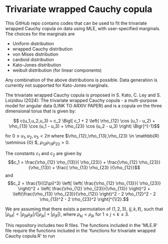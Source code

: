 # Trivariate wrapped Cauchy copula

This GitHub repo contains codes that can be used to fit the trivariate wrapped Cauchy copula on data using MLE, with user-specified marginals. The choices for the marginals are 
* Uniform distribution
* wrapped Cauchy distribution
* von Mises distribution
* cardioid distribution
* Kato-Jones distribution
* weibull distribution (for linear components)

Any combination of the above distributions is possible.
Data generation is currently not supported for Kato-Jones marginals.


The trivariate wrapped Cauchy copula is proposed in S. Kato, C. Ley and S. Loizidou (2024): The trivariate wrapped Cauchy copula - a multi-purpose model for angular data (LINK TO ARXIV PAPER) and is a copula on the three dimensional torus that is given by:

$$ c(u_1,u_2,u_3) =  c_2 \Bigl[ c_1 + 2 \left( \rho_{12} \cos (u_1 - u_2) + \rho_{13} \cos (u_1 - u_3) + \rho_{23} \cos (u_2 - u_3) \right) \Bigr]^{-1}$$

for $0 \leq u_1,u_2, u_3 < 2\pi$
where $\rho_{12},\rho_{13},\rho_{23} \in \mathbb{R} \setminus \{0\} $, $\rho_{12}\rho_{13} \rho_{23} >0$.

The constants $c_1$ and $c_2$ are given by
$$c_1 = \frac{\rho_{12} \rho_{13}}{ \rho_{23}} + \frac{\rho_{12} \rho_{23}}{\rho_{13}} + \frac{ \rho_{13} \rho_{23} }{\rho_{12}}$$
and
$$c_2 = \frac{1}{(2\pi)^3} \left[ \left( \frac{\rho_{12} \rho_{13}}{ \rho_{23}} \right)^2 + \left( \frac{\rho_{12} \rho_{23}}{\rho_{13}} \right)^2 + \left(\frac{\rho_{13} \rho_{23}}{\rho_{12}} \right)^2 - 2 \rho_{12}^2 - 2 \rho_{13}^2 - 2 \rho_{23}^2 \right]^{1/2}.$$

We are assuming that there exists a permutation of $(1,2,3)$, $(j,k,\ell)$, such that $|\rho_{k \ell}| < |\rho_{jk} \rho_{j \ell}| / ( |\rho_{jk}| + |\rho_{j \ell}|)$, where $\rho_{kj} = \rho_{jk}$ for $1 \leq j < k \leq 3$.

This repository includes two R files. The functions included in the 'MLE.R' file require the functions included in the 'functions for trivariate wrapped Cauchy copula.R' to run